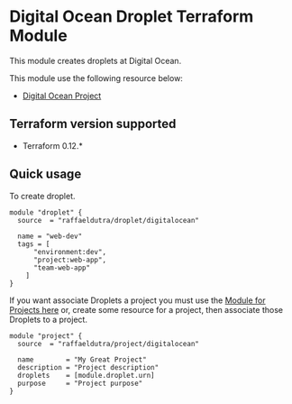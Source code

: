 # Digital Ocean Droplet Terraform Module

This module creates droplets at Digital Ocean.

This module use the following resource below:

* [Digital Ocean Project](https://www.terraform.io/docs/providers/do/r/droplet.html)

## Terraform version supported

* Terraform 0.12.*

## Quick usage

To create droplet.

```hcl
module "droplet" {
  source  = "raffaeldutra/droplet/digitalocean"

  name = "web-dev"
  tags = [
      "environment:dev",
      "project:web-app",
      "team-web-app"
    ]
}
```

If you want associate Droplets a project you must use the [Module for Projects here](https://github.com/raffaeldutra/terraform-digitalocean-project) or, create some resource for a project, then associate those Droplets to a project.

```hcl
module "project" {
  source  = "raffaeldutra/project/digitalocean"

  name        = "My Great Project"
  description = "Project description"
  droplets    = [module.droplet.urn]
  purpose     = "Project purpose"
}
```
